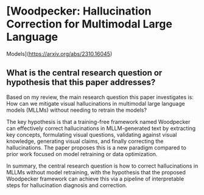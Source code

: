 # [Woodpecker: Hallucination Correction for Multimodal Large Language
  Models](https://arxiv.org/abs/2310.16045)

## What is the central research question or hypothesis that this paper addresses?

 Based on my review, the main research question this paper investigates is: How can we mitigate visual hallucinations in multimodal large language models (MLLMs) without needing to retrain the models? 

The key hypothesis is that a training-free framework named Woodpecker can effectively correct hallucinations in MLLM-generated text by extracting key concepts, formulating visual questions, validating against visual knowledge, generating visual claims, and finally correcting the hallucinations. The paper proposes this is a new paradigm compared to prior work focused on model retraining or data optimization.

In summary, the central research question is how to correct hallucinations in MLLMs without model retraining, with the hypothesis that the proposed Woodpecker framework can achieve this via a pipeline of interpretable steps for hallucination diagnosis and correction.
